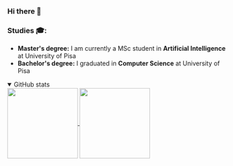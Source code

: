 ### Hi there 👋

<!--
**WilliamSimoni/WilliamSimoni** is a ✨ _special_ ✨ repository because its `README.md` (this file) appears on your GitHub profile.

Here are some ideas to get you started:

- 🔭 I’m currently working on ...
- 🌱 I’m currently learning ...
- 👯 I’m looking to collaborate on ...
- 🤔 I’m looking for help with ...
- 💬 Ask me about ...
- 📫 How to reach me: ...
- 😄 Pronouns: ...
- ⚡ Fun fact: ...
-->

<!--
<a href="https://www.linkedin.com/in/giacomo-antonioli-66452414b/">
  <img src="linkedin_logo.png" width=35>
</a> -->


<!-- :hammer: I’m **currently working** on [Analysis on Covid19 vaccinations in Italy](https://github.com/AlexPasqua/covid19-vax-Italy-analysis) :test_tube:  -->
<!-- 

### Some of my recent projects 💻:
[Keras-Caffe both-ways converter](https://github.com/AlexPasqua/keras-caffe_converter_optimizer) |
[Neural networks from scratch](https://github.com/AlexPasqua/NNs-from-scratch) |
[Data mining project on customers' behavior](https://github.com/AlexPasqua/DM-project)


_Check out the **pinned repos** for more!_ 😃
 -->
<!-- #### Contributed also to:
<div>
  <a href="https://github.com/he-y/Awesome-Pruning" target="_blank">
    <img align="center" height=90 src="https://github-readme-stats.vercel.app/api/pin/?username=he-y&repo=Awesome-Pruning">
  </a>
</div> -->

### Studies 🎓:
<!-- <img width=70px src="assets/unipi_logo.png" /> &nbsp;
<img width=70px src="assets/univr_logo.png" /> &nbsp;
<img width=70px src="assets/elte_logo.png" /> -->
* **Master's degree:** I am currently a MSc student in **Artificial Intelligence** at University of Pisa
* **Bachelor's degree:** I graduated in **Computer Science** at University of Pisa


<!-- GitHub stats -->
<details open>
  <summary>GitHub stats</summary>
  <div>
    <a href="https://github.com/anuraghazra/github-readme-stats">
      <img align="center" height=160 src="https://github-readme-stats.vercel.app/api?username=WilliamSimoni&count_private=false&show_icons=true">
    </a>
    <a href="https://github.com/anuraghazra/github-readme-stats">
      <img align="center" height=160 src="https://github-readme-stats.vercel.app/api/top-langs/?username=WilliamSimoni&hide=jupyter%20notebook&layout=compact&langs_count=10">
    </a>
  </div>
</details>
